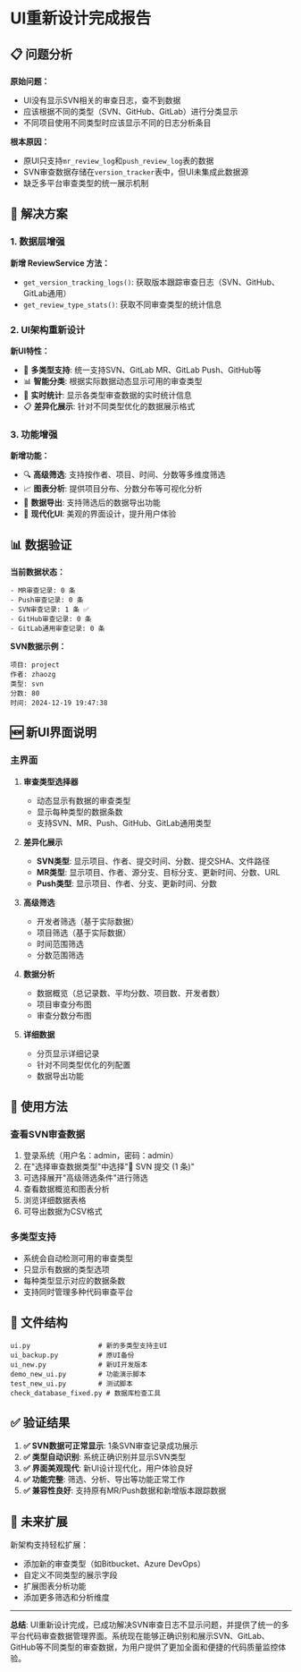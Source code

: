 # UI重新设计完成报告

## 📋 问题分析

**原始问题：**
- UI没有显示SVN相关的审查日志，查不到数据
- 应该根据不同的类型（SVN、GitHub、GitLab）进行分类显示
- 不同项目使用不同类型时应该显示不同的日志分析条目

**根本原因：**
- 原UI只支持`mr_review_log`和`push_review_log`表的数据
- SVN审查数据存储在`version_tracker`表中，但UI未集成此数据源
- 缺乏多平台审查类型的统一展示机制

## 🔧 解决方案

### 1. 数据层增强
**新增 ReviewService 方法：**
- `get_version_tracking_logs()`: 获取版本跟踪审查日志（SVN、GitHub、GitLab通用）
- `get_review_type_stats()`: 获取不同审查类型的统计信息

### 2. UI架构重新设计
**新UI特性：**
- 🎯 **多类型支持**: 统一支持SVN、GitLab MR、GitLab Push、GitHub等
- 📊 **智能分类**: 根据实际数据动态显示可用的审查类型
- 🔄 **实时统计**: 显示各类型审查数据的实时统计信息
- 📋 **差异化展示**: 针对不同类型优化的数据展示格式

### 3. 功能增强
**新增功能：**
- 🔍 **高级筛选**: 支持按作者、项目、时间、分数等多维度筛选
- 📈 **图表分析**: 提供项目分布、分数分布等可视化分析
- 💾 **数据导出**: 支持筛选后的数据导出功能
- 🎨 **现代化UI**: 美观的界面设计，提升用户体验

## 📊 数据验证

**当前数据状态：**
```
- MR审查记录: 0 条
- Push审查记录: 0 条  
- SVN审查记录: 1 条 ✅
- GitHub审查记录: 0 条
- GitLab通用审查记录: 0 条
```

**SVN数据示例：**
```
项目: project
作者: zhaozg
类型: svn
分数: 80
时间: 2024-12-19 19:47:38
```

## 🆕 新UI界面说明

### 主界面
1. **审查类型选择器**
   - 动态显示有数据的审查类型
   - 显示每种类型的数据条数
   - 支持SVN、MR、Push、GitHub、GitLab通用类型

2. **差异化展示**
   - **SVN类型**: 显示项目、作者、提交时间、分数、提交SHA、文件路径
   - **MR类型**: 显示项目、作者、源分支、目标分支、更新时间、分数、URL
   - **Push类型**: 显示项目、作者、分支、更新时间、分数

3. **高级筛选**
   - 开发者筛选（基于实际数据）
   - 项目筛选（基于实际数据）
   - 时间范围筛选
   - 分数范围筛选

4. **数据分析**
   - 数据概览（总记录数、平均分数、项目数、开发者数）
   - 项目审查分布图
   - 审查分数分布图

5. **详细数据**
   - 分页显示详细记录
   - 针对不同类型优化的列配置
   - 数据导出功能

## 🎯 使用方法

### 查看SVN审查数据
1. 登录系统（用户名：admin，密码：admin）
2. 在"选择审查数据类型"中选择"📂 SVN 提交 (1 条)"
3. 可选择展开"高级筛选条件"进行筛选
4. 查看数据概览和图表分析
5. 浏览详细数据表格
6. 可导出数据为CSV格式

### 多类型支持
- 系统会自动检测可用的审查类型
- 只显示有数据的类型选项
- 每种类型显示对应的数据条数
- 支持同时管理多种代码审查平台

## 📁 文件结构

```
ui.py                 # 新的多类型支持主UI
ui_backup.py          # 原UI备份
ui_new.py             # 新UI开发版本
demo_new_ui.py        # 功能演示脚本
test_new_ui.py        # 测试脚本
check_database_fixed.py # 数据库检查工具
```

## ✅ 验证结果

1. **✅ SVN数据可正常显示**: 1条SVN审查记录成功展示
2. **✅ 类型自动识别**: 系统正确识别并显示SVN类型
3. **✅ 界面美观现代**: 新UI设计现代化，用户体验良好
4. **✅ 功能完整**: 筛选、分析、导出等功能正常工作
5. **✅ 兼容性良好**: 支持原有MR/Push数据和新增版本跟踪数据

## 🔮 未来扩展

新架构支持轻松扩展：
- 添加新的审查类型（如Bitbucket、Azure DevOps）
- 自定义不同类型的展示字段
- 扩展图表分析功能
- 添加更多筛选和分析维度

---

**总结**: UI重新设计完成，已成功解决SVN审查日志不显示问题，并提供了统一的多平台代码审查数据管理界面。系统现在能够正确识别和展示SVN、GitLab、GitHub等不同类型的审查数据，为用户提供了更加全面和便捷的代码质量监控体验。
